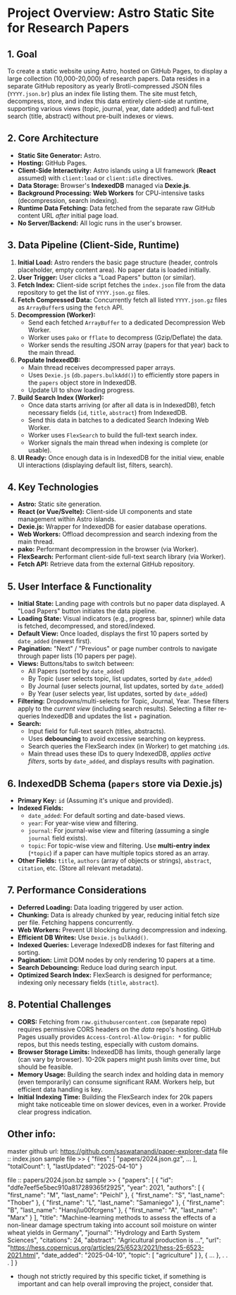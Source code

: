 # Project Overview: Astro Static Site for Research Papers

## 1. Goal

To create a static website using Astro, hosted on GitHub Pages, to display a large collection (10,000-20,000) of research papers. Data resides in a separate GitHub repository as yearly Brotli-compressed JSON files (`YYYY.json.br`) plus an index file listing them. The site must fetch, decompress, store, and index this data entirely client-side at runtime, supporting various views (topic, journal, year, date added) and full-text search (title, abstract) without pre-built indexes or views.

## 2. Core Architecture

*   **Static Site Generator:** Astro.
*   **Hosting:** GitHub Pages.
*   **Client-Side Interactivity:** Astro islands using a UI framework (**React** assumed) with `client:load` or `client:idle` directives.
*   **Data Storage:** Browser's **IndexedDB** managed via **Dexie.js**.
*   **Background Processing:** **Web Workers** for CPU-intensive tasks (decompression, search indexing).
*   **Runtime Data Fetching:** Data fetched from the separate raw GitHub content URL *after* initial page load.
*   **No Server/Backend:** All logic runs in the user's browser.

## 3. Data Pipeline (Client-Side, Runtime)

1.  **Initial Load:** Astro renders the basic page structure (header, controls placeholder, empty content area). No paper data is loaded initially.
2.  **User Trigger:** User clicks a "Load Papers" button (or similar).
3.  **Fetch Index:** Client-side script fetches the `index.json` file from the data repository to get the list of `YYYY.json.gz` files.
4.  **Fetch Compressed Data:** Concurrently fetch all listed `YYYY.json.gz` files as `ArrayBuffer`s using the `fetch` API.
5.  **Decompression (Worker):**
    *   Send each fetched `ArrayBuffer` to a dedicated Decompression Web Worker.
    *   Worker uses `pako` or `fflate` to decompress (Gzip/Deflate) the data.
    *   Worker sends the resulting JSON array (papers for that year) back to the main thread.
6.  **Populate IndexedDB:**
    *   Main thread receives decompressed paper arrays.
    *   Uses `Dexie.js` (`db.papers.bulkAdd()`) to efficiently store papers in the `papers` object store in IndexedDB.
    *   Update UI to show loading progress.
7.  **Build Search Index (Worker):**
    *   Once data starts arriving (or after all data is in IndexedDB), fetch necessary fields (`id`, `title`, `abstract`) from IndexedDB.
    *   Send this data in batches to a dedicated Search Indexing Web Worker.
    *   Worker uses `FlexSearch` to build the full-text search index.
    *   Worker signals the main thread when indexing is complete (or usable).
8.  **UI Ready:** Once enough data is in IndexedDB for the initial view, enable UI interactions (displaying default list, filters, search).

## 4. Key Technologies

*   **Astro:** Static site generation.
*   **React (or Vue/Svelte):** Client-side UI components and state management within Astro islands.
*   **Dexie.js:** Wrapper for IndexedDB for easier database operations.
*   **Web Workers:** Offload decompression and search indexing from the main thread.
*   **pako:** Performant decompression in the browser (via Worker).
*   **FlexSearch:** Performant client-side full-text search library (via Worker).
*   **Fetch API:** Retrieve data from the external GitHub repository.

## 5. User Interface & Functionality

*   **Initial State:** Landing page with controls but no paper data displayed. A "Load Papers" button initiates the data pipeline.
*   **Loading State:** Visual indicators (e.g., progress bar, spinner) while data is fetched, decompressed, and stored/indexed.
*   **Default View:** Once loaded, displays the first 10 papers sorted by `date_added` (newest first).
*   **Pagination:** "Next" / "Previous" or page number controls to navigate through paper lists (10 papers per page).
*   **Views:** Buttons/tabs to switch between:
    *   All Papers (sorted by `date_added`)
    *   By Topic (user selects topic, list updates, sorted by `date_added`)
    *   By Journal (user selects journal, list updates, sorted by `date_added`)
    *   By Year (user selects year, list updates, sorted by `date_added`)
*   **Filtering:** Dropdowns/multi-selects for Topic, Journal, Year. These filters apply to the *current view* (including search results). Selecting a filter re-queries IndexedDB and updates the list + pagination.
*   **Search:**
    *   Input field for full-text search (titles, abstracts).
    *   Uses **debouncing** to avoid excessive searching on keypress.
    *   Search queries the FlexSearch index (in Worker) to get matching `id`s.
    *   Main thread uses these IDs to query IndexedDB, *applies active filters*, sorts by `date_added`, and displays results with pagination.

## 6. IndexedDB Schema (`papers` store via Dexie.js)

*   **Primary Key:** `id` (Assuming it's unique and provided).
*   **Indexed Fields:**
    *   `date_added`: For default sorting and date-based views.
    *   `year`: For year-wise view and filtering.
    *   `journal`: For journal-wise view and filtering (assuming a single `journal` field exists).
    *   `topic`: For topic-wise view and filtering. Use **multi-entry index** (`*topic`) if a paper can have multiple topics stored as an array.
*   **Other Fields:** `title`, `authors` (array of objects or strings), `abstract`, `citation`, etc. (Store all relevant metadata).

## 7. Performance Considerations

*   **Deferred Loading:** Data loading triggered by user action.
*   **Chunking:** Data is already chunked by year, reducing initial fetch size per file. Fetching happens concurrently.
*   **Web Workers:** Prevent UI blocking during decompression and indexing.
*   **Efficient DB Writes:** Use `Dexie.js` `bulkAdd()`.
*   **Indexed Queries:** Leverage IndexedDB indexes for fast filtering and sorting.
*   **Pagination:** Limit DOM nodes by only rendering 10 papers at a time.
*   **Search Debouncing:** Reduce load during search input.
*   **Optimized Search Index:** FlexSearch is designed for performance; indexing only necessary fields (`title`, `abstract`).

## 8. Potential Challenges

*   **CORS:** Fetching from `raw.githubusercontent.com` (separate repo) requires permissive CORS headers on the *data* repo's hosting. GitHub Pages usually provides `Access-Control-Allow-Origin: *` for public repos, but this needs testing, especially with custom domains.
*   **Browser Storage Limits:** IndexedDB has limits, though generally large (can vary by browser). 10-20k papers might push limits over time, but should be feasible.
*   **Memory Usage:** Building the search index and holding data in memory (even temporarily) can consume significant RAM. Workers help, but efficient data handling is key.
*   **Initial Indexing Time:** Building the FlexSearch index for 20k papers might take noticeable time on slower devices, even in a worker. Provide clear progress indication.

## Other info:
master github url:  https://github.com/saswatanandi/paper-explorer-data
file :: index.json sample file >>
{
  "files": [
    "papers/2024.json.gz",
    ...
  ],
  "totalCount": 1,
  "lastUpdated": "2025-04-10"
}

file :: papers/2024.json.bz sample >>
{
  "papers": [
    {
      "id": "ddfe7eef5e5bec910a817289365f2925",
      "year": 2021,
      "authors": [
        {
          "first_name": "M",
          "last_name": "Peichl"
        },
        {
          "first_name": "S",
          "last_name": "Thober"
        },
        {
          "first_name": "L",
          "last_name": "Samaniego"
        },
        {
          "first_name": "B",
          "last_name": "Hansj\u00fcrgens"
        },
        {
          "first_name": "A",
          "last_name": "Marx"
        }
      ],
      "title": "Machine-learning methods to assess the effects of a non-linear damage spectrum taking into account soil moisture on winter wheat yields in Germany",
      "journal": "Hydrology and Earth System Sciences",
      "citations": 24,
      "abstract": "Agricultural production is ...",
      "url": "https://hess.copernicus.org/articles/25/6523/2021/hess-25-6523-2021.html",
      "date_added": "2025-04-10",
      "topic": [
        "agriculture"
      ]
    },
    {
    ...
    },
    .
    .
    .
    ]
 }

 * though not strictly required by this specific ticket, if something is important and can help overall improving the project, consider that.
